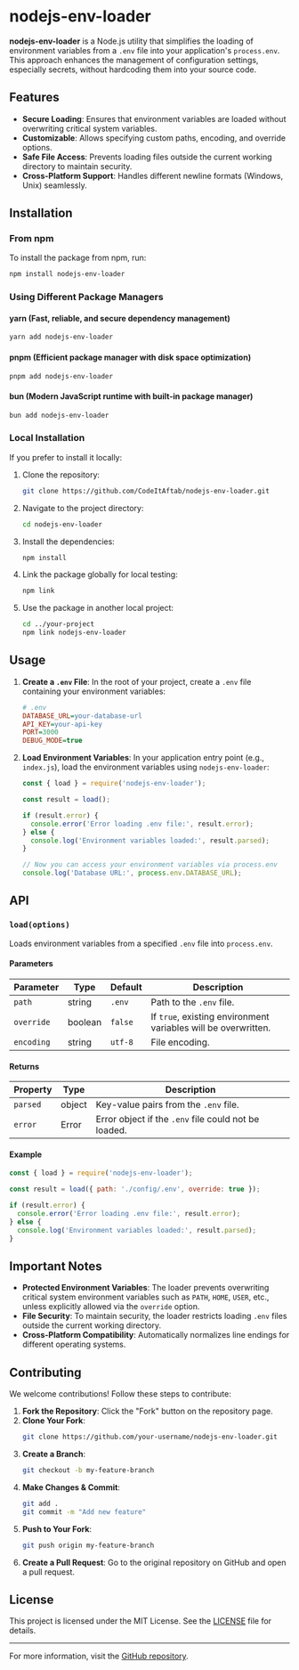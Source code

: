 # nodejs-env-loader

**nodejs-env-loader** is a Node.js utility that simplifies the loading of environment variables from a `.env` file into your application's `process.env`. This approach enhances the management of configuration settings, especially secrets, without hardcoding them into your source code.

## Features

- **Secure Loading**: Ensures that environment variables are loaded without overwriting critical system variables.
- **Customizable**: Allows specifying custom paths, encoding, and override options.
- **Safe File Access**: Prevents loading files outside the current working directory to maintain security.
- **Cross-Platform Support**: Handles different newline formats (Windows, Unix) seamlessly.

## Installation

### From npm

To install the package from npm, run:

```bash
npm install nodejs-env-loader
```

### Using Different Package Managers

#### yarn (Fast, reliable, and secure dependency management)
```bash
yarn add nodejs-env-loader
```

#### pnpm (Efficient package manager with disk space optimization)
```bash
pnpm add nodejs-env-loader
```

#### bun (Modern JavaScript runtime with built-in package manager)
```bash
bun add nodejs-env-loader
```

### Local Installation

If you prefer to install it locally:

1. Clone the repository:
   ```bash
   git clone https://github.com/CodeItAftab/nodejs-env-loader.git
   ```
2. Navigate to the project directory:
   ```bash
   cd nodejs-env-loader
   ```
3. Install the dependencies:
   ```bash
   npm install
   ```
4. Link the package globally for local testing:
   ```bash
   npm link
   ```
5. Use the package in another local project:
   ```bash
   cd ../your-project
   npm link nodejs-env-loader
   ```

## Usage

1. **Create a `.env` File**: In the root of your project, create a `.env` file containing your environment variables:
   
   ```ini
   # .env
   DATABASE_URL=your-database-url
   API_KEY=your-api-key
   PORT=3000
   DEBUG_MODE=true
   ```

2. **Load Environment Variables**: In your application entry point (e.g., `index.js`), load the environment variables using `nodejs-env-loader`:

   ```javascript
   const { load } = require('nodejs-env-loader');

   const result = load();

   if (result.error) {
     console.error('Error loading .env file:', result.error);
   } else {
     console.log('Environment variables loaded:', result.parsed);
   }

   // Now you can access your environment variables via process.env
   console.log('Database URL:', process.env.DATABASE_URL);
   ```

## API

### `load(options)`

Loads environment variables from a specified `.env` file into `process.env`.

#### Parameters

| Parameter | Type    | Default | Description |
|-----------|--------|---------|-------------|
| `path`    | string | `.env`  | Path to the `.env` file. |
| `override` | boolean | `false` | If `true`, existing environment variables will be overwritten. |
| `encoding` | string | `utf-8` | File encoding. |

#### Returns

| Property | Type   | Description |
|----------|--------|-------------|
| `parsed` | object | Key-value pairs from the `.env` file. |
| `error`  | Error  | Error object if the `.env` file could not be loaded. |

#### Example

```javascript
const { load } = require('nodejs-env-loader');

const result = load({ path: './config/.env', override: true });

if (result.error) {
  console.error('Error loading .env file:', result.error);
} else {
  console.log('Environment variables loaded:', result.parsed);
}
```

## Important Notes

- **Protected Environment Variables**: The loader prevents overwriting critical system environment variables such as `PATH`, `HOME`, `USER`, etc., unless explicitly allowed via the `override` option.
- **File Security**: To maintain security, the loader restricts loading `.env` files outside the current working directory.
- **Cross-Platform Compatibility**: Automatically normalizes line endings for different operating systems.

## Contributing

We welcome contributions! Follow these steps to contribute:

1. **Fork the Repository**: Click the "Fork" button on the repository page.
2. **Clone Your Fork**:
   ```bash
   git clone https://github.com/your-username/nodejs-env-loader.git
   ```
3. **Create a Branch**:
   ```bash
   git checkout -b my-feature-branch
   ```
4. **Make Changes & Commit**:
   ```bash
   git add .
   git commit -m "Add new feature"
   ```
5. **Push to Your Fork**:
   ```bash
   git push origin my-feature-branch
   ```
6. **Create a Pull Request**: Go to the original repository on GitHub and open a pull request.

## License

This project is licensed under the MIT License. See the [LICENSE](LICENSE) file for details.

---

For more information, visit the [GitHub repository](https://github.com/CodeItAftab/nodejs-env-loader).

